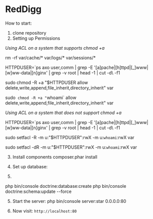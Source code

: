 RedDigg
======

How to start:

1. clone repository
2. Setting up Permissions

*Using ACL on a system that supports chmod +a*


rm -rf var/cache/* var/logs/* var/sessions/*

HTTPDUSER=`ps axo user,comm | grep -E '[a]pache|[h]ttpd|[_]www|[w]ww-data|[n]ginx' | grep -v root | head -1 | cut -d\  -f1

sudo chmod -R +a "$HTTPDUSER allow delete,write,append,file_inherit,directory_inherit" var

sudo` chmod -R +a "`whoami` allow delete,write,append,file_inherit,directory_inherit" var

*Using ACL on a system that does not support chmod +a*

HTTPDUSER=`ps axo user,comm | grep -E '[a]pache|[h]ttpd|[_]www|[w]ww-data|[n]ginx' | grep -v root | head -1 | cut -d\  -f1

sudo setfacl -R -m u:"$HTTPDUSER":rwX -m u:`whoami`:rwX var

sudo setfacl -dR -m u:"$HTTPDUSER":rwX -m u:`whoami`:rwX var

3. Install components
composer.phar install

4. Set up database:
5. 
php bin/console doctrine:database:create
php bin/console doctrine:schema:update --force

5. Start the server:
php bin/console server:star 0.0.0.0:80

6. Now visit:
`http://localhost:80`
